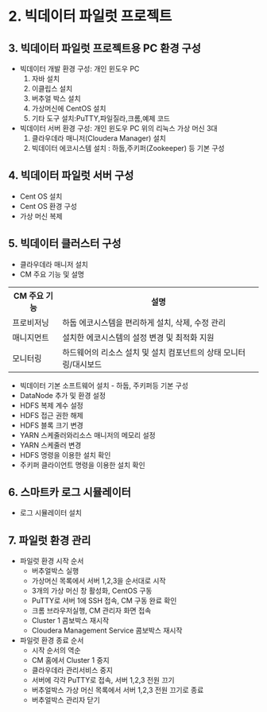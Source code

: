 # 2. 빅데이터 파일럿 프로젝트
## 3. 빅데이터 파일럿 프로젝트용 PC 환경 구성
- 빅데이터 개발 환경 구성: 개인 윈도우 PC
  1. 자바 설치
  2. 이클립스 설치
  3. 버추얼 박스 설치
  4. 가상머신에 CentOS 설치
  5. 기타 도구 설치:PuTTY,파일질라,크롬,예제 코드
- 빅데이터 서버 환경 구성: 개인 윈도우 PC 위의 리눅스 가상 머신 3대
  1.  클라우데라 매니저(Cloudera Manager) 설치
  2. 빅데이터 에코시스템 설치 : 하둡,주키퍼(Zookeeper) 등 기본 구성
## 4. 빅데이터 파일럿 서버 구성
- Cent OS 설치
- Cent OS 환경 구성
- 가상 머신 복제
## 5. 빅데이터 클러스터 구성
- 클라우데라 매니저 설치
- CM 주요 기능 및 설명
<table>
    <tr>
        <th>CM 주요 기능</th>
        <th>설명</th>
    </tr>
    <tr>
        <td>프로비저닝</td>
        <td>하둡 에코시스템을 편리하게 설치, 삭제, 수정 관리</td>
    </tr>
    <tr>
        <td>매니지먼트</td>
        <td>설치한 에코시스템의 설정 변경 및 최적화 지원</td>
    </tr>
    <tr>
        <td>모니터링</td>
        <td>하드웨어의 리소스 설치 및 설치 컴포넌트의 상태 모니터링/대시보드</td>
    </tr>
</table>

- 빅데이터 기본 소프트웨어 설치 - 하둡, 주키퍼등 기본 구성
- DataNode 추가 및 환경 설정
- HDFS 복제 계수 설정
- HDFS 접근 권한 해제
- HDFS 블록 크기 변경
- YARN 스케줄러와리소스 매니저의 메모리 설정
- YARN 스케줄러 변경
- HDFS 명령을 이용한 설치 확인
- 주키퍼 클라이언트 명령을 이용한 설치 확인
## 6. 스마트카 로그 시뮬레이터
- 로그 시뮬레이터 설치
## 7. 파일럿 환경 관리
- 파일럿 환경 시작 순서
  - 버추얼박스 실행
  - 가상머신 목록에서 서버 1,2,3을 순서대로 시작
  - 3개의 가상 머신 창 활성화, CentOS 구동
  - PuTTY로 서버 1에 SSH 접속, CM 구동 완료 확인
  - 크롬 브라우저실행, CM 관리자 화면 접속
  - Cluster 1 콤보박스 재시작
  - Cloudera Management Service 콤보박스 재시작
- 파일럿 환경 종료 순서
  - 시작 순서의 역순
  - CM 홈에서 Cluster 1 중지
  - 클라우데라 관리서비스 중지
  - 서버에 각각 PuTTY로 접속, 서버 1,2,3 전원 끄기
  - 버추얼박스 가상 머신 목록에서 서버 1,2,3 전원 끄기로 종료
  - 버추얼박스 관리자 닫기
